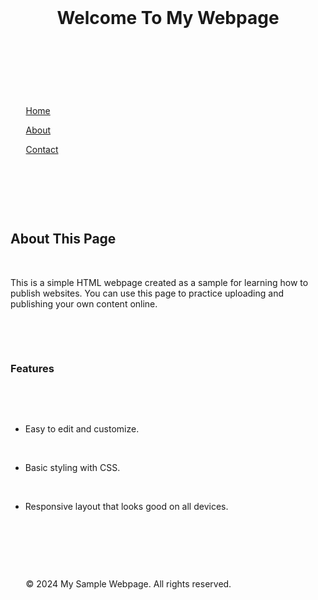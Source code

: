 <!DOCTYPE html> 

<html lang="en"> 

<head> 

    <meta charset="UTF-8"> 

    <meta http-equiv="X-UA-Compatible" content="IE=edge"> 

    <meta name="viewport" content="width=device-width, initial-scale=1.0"> 

    <title>Sample Webpage</title> 

    <style> 

        body { 

            font-family: "Gill Sans Extrabold", sans-serif;

            background-color: #f09597; 

            margin: 0; 

            padding: 20px; 

            color: #333; 

        } 

 

        header { 

            background-color: #fcfcfc; 

            color: white; 

            padding: 10px 0; 

            text-align: center; 

        } 

 

        nav { 

            margin: 20px 0; 

            text-align: center; 

        } 

 

        nav a { 

            text-decoration: none; 

            color: #4CAF50; 

            margin: 0 15px; 

            font-weight: bold; 

        } 

 

        main { 

            padding: 20px; 

            background-color: #fff; 

            border-radius: 8px; 

            box-shadow: 0 0 10px rgba(0, 0, 0, 0.1); 

        } 

 

        footer { 

            text-align: center; 

            margin-top: 20px; 

            font-size: 0.8em; 

            color: #777; 

        } 

    </style> 

</head> 

<body> 

 

    <header> 

        <h1>Welcome To My Webpage</h1> 

    </header> 

 

    <nav> 

        <a href="#">Home</a> 

        <a href="#">About</a> 

        <a href="#">Contact</a> 

    </nav> 

 

    <main> 

        <h2>About This Page</h2> 

        <p>This is a simple HTML webpage created as a sample for learning how to publish websites. You can use this page to practice uploading and publishing your own content online.</p> 

         

        <h3>Features</h3> 

        <ul> 

            <li>Easy to edit and customize.</li> 

            <li>Basic styling with CSS.</li> 

            <li>Responsive layout that looks good on all devices.</li> 

        </ul> 

    </main> 

 

    <footer> 

        &copy; 2024 My Sample Webpage. All rights reserved. 

    </footer> 

 

</body> 

</html> 




<!---
thnnwgnr/thnnwgnr is a ✨ special ✨ repository because its `README.md` (this file) appears on your GitHub profile.
You can click the Preview link to take a look at your changes.
--->
